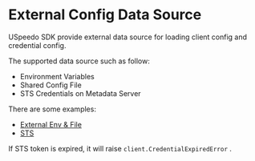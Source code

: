 # External Config Data Source

USpeedo SDK provide external data source for loading client config and credential config.

The supported data source such as follow:

- Environment Variables
- Shared Config File
- STS Credentials on Metadata Server

There are some examples:

- [External Env & File](../../examples/external)
- [STS](../../examples/stscreds)

If STS token is expired, it will raise `client.CredentialExpiredError` .
